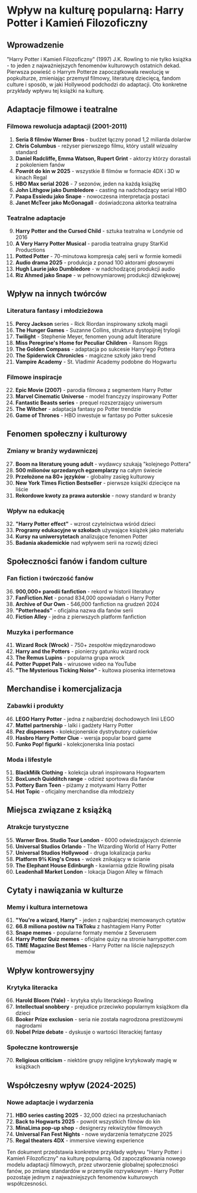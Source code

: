 # Wpływ na kulturę popularną: Harry Potter i Kamień Filozoficzny

## Wprowadzenie

"Harry Potter i Kamień Filozoficzny" (1997) J.K. Rowling to nie tylko książka - to jeden z najważniejszych fenomenów kulturowych ostatnich dekad. Pierwsza powieść o Harrym Potterze zapoczątkowała rewolucję w popkulturze, zmieniając przemysł filmowy, literaturę dziecięcą, fandom culture i sposób, w jaki Hollywood podchodzi do adaptacji. Oto konkretne przykłady wpływu tej książki na kulturę.

## Adaptacje filmowe i teatralne

### Filmowa rewolucja adaptacji (2001-2011)

1. **Seria 8 filmów Warner Bros** - budżet łączny ponad 1,2 miliarda dolarów
2. **Chris Columbus** - reżyser pierwszego filmu, który ustalił wizualny standard
3. **Daniel Radcliffe, Emma Watson, Rupert Grint** - aktorzy którzy dorastali z pokoleniem fanów
4. **Powrót do kin w 2025** - wszystkie 8 filmów w formacie 4DX i 3D w kinach Regal
5. **HBO Max serial 2026** - 7 sezonów, jeden na każdą książkę
6. **John Lithgow jako Dumbledore** - casting na nadchodzący serial HBO
7. **Paapa Essiedu jako Snape** - nowoczesna interpretacja postaci
8. **Janet McTeer jako McGonagall** - doświadczona aktorka teatralna

### Teatralne adaptacje

9. **Harry Potter and the Cursed Child** - sztuka teatralna w Londynie od 2016
10. **A Very Harry Potter Musical** - parodia teatralna grupy StarKid Productions
11. **Potted Potter** - 70-minutowa kompresja całej serii w formie komedii
12. **Audio drama 2025** - produkcja z ponad 100 aktorami głosowymi
13. **Hugh Laurie jako Dumbledore** - w nadchodzącej produkcji audio
14. **Riz Ahmed jako Snape** - w pełnowymiarowej produkcji dźwiękowej

## Wpływ na innych twórców

### Literatura fantasy i młodzieżowa

15. **Percy Jackson** series - Rick Riordan inspirowany szkołą magii
16. **The Hunger Games** - Suzanne Collins, struktura dystopijnej trylogii
17. **Twilight** - Stephenie Meyer, fenomen young adult literature
18. **Miss Peregrine's Home for Peculiar Children** - Ransom Riggs
19. **The Golden Compass** - adaptacja po sukcesie Harry'ego Pottera
20. **The Spiderwick Chronicles** - magiczne szkoły jako trend
21. **Vampire Academy** - St. Vladimir Academy podobne do Hogwartu

### Filmowe inspiracje

22. **Epic Movie (2007)** - parodia filmowa z segmentem Harry Potter
23. **Marvel Cinematic Universe** - model franczyzy inspirowany Potter
24. **Fantastic Beasts series** - prequel rozszerzający uniwersum
25. **The Witcher** - adaptacja fantasy po Potter trendzie
26. **Game of Thrones** - HBO inwestuje w fantasy po Potter sukcesie

## Fenomen społeczny i kulturowy

### Zmiany w branży wydawniczej

27. **Boom na literaturę young adult** - wydawcy szukają "kolejnego Pottera"
28. **500 milionów sprzedanych egzemplarzy** na całym świecie
29. **Przełożone na 80+ języków** - globalny zasięg kulturowy
30. **New York Times Fiction Bestseller** - pierwsze książki dziecięce na liście
31. **Rekordowe kwoty za prawa autorskie** - nowy standard w branży

### Wpływ na edukację

32. **"Harry Potter effect"** - wzrost czytelnictwa wśród dzieci
33. **Programy edukacyjne w szkołach** używające książek jako materiału
34. **Kursy na uniwersytetach** analizujące fenomen Potter
35. **Badania akademickie** nad wpływem serii na rozwój dzieci

## Społeczności fanów i fandom culture

### Fan fiction i twórczość fanów

36. **900,000+ parodii fanfiction** - rekord w historii literatury
37. **FanFiction.Net** - ponad 834,000 opowiadań o Harry Potter
38. **Archive of Our Own** - 546,000 fanfiction na grudzeń 2024
39. **"Potterheads"** - oficjalna nazwa dla fanów serii
40. **Fiction Alley** - jedna z pierwszych platform fanfiction

### Muzyka i performance

41. **Wizard Rock (Wrock)** - 750+ zespołów międzynarodowo
42. **Harry and the Potters** - pionierzy gatunku wizard rock
43. **The Remus Lupins** - popularna grupa wrock
44. **Potter Puppet Pals** - wirusowe video na YouTube
45. **"The Mysterious Ticking Noise"** - kultowa piosenka internetowa

## Merchandise i komercjalizacja

### Zabawki i produkty

46. **LEGO Harry Potter** - jedna z najbardziej dochodowych linii LEGO
47. **Mattel partnership** - lalki i gadżety Harry Potter
48. **Pez dispensers** - kolekcjonerskie dystrybutory cukierków
49. **Hasbro Harry Potter Clue** - wersja popular board game
50. **Funko Pop! figurki** - kolekcjonerska linia postaci

### Moda i lifestyle

51. **BlackMilk Clothing** - kolekcja ubrań inspirowana Hogwartem
52. **BoxLunch Quidditch range** - odzież sportowa dla fanów
53. **Pottery Barn Teen** - piżamy z motywami Harry Potter
54. **Hot Topic** - oficjalny merchandise dla młodzieży

## Miejsca związane z książką

### Atrakcje turystyczne

55. **Warner Bros. Studio Tour London** - 6000 odwiedzających dziennie
56. **Universal Studios Orlando** - The Wizarding World of Harry Potter
57. **Universal Studios Hollywood** - druga lokalizacja parku
58. **Platform 9¾ King's Cross** - wózek znikający w ścianie
59. **The Elephant House Edinburgh** - kawiarnia gdzie Rowling pisała
60. **Leadenhall Market London** - lokacja Diagon Alley w filmach

## Cytaty i nawiązania w kulturze

### Memy i kultura internetowa

61. **"You're a wizard, Harry"** - jeden z najbardziej memowanych cytatów
62. **66.8 miliona postów na TikToku** z hashtagiem Harry Potter
63. **Snape memes** - popularne formaty memów z Severusem
64. **Harry Potter Quiz memes** - oficjalne quizy na stronie harrypotter.com
65. **TIME Magazine Best Memes** - Harry Potter na liście najlepszych memów

## Wpływ kontrowersyjny

### Krytyka literacka

66. **Harold Bloom (Yale)** - krytyka stylu literackiego Rowling
67. **Intellectual snobbery** - prejudice przeciwko popularnym książkom dla dzieci
68. **Booker Prize exclusion** - seria nie została nagrodzona prestiżowymi nagrodami
69. **Nobel Prize debate** - dyskusje o wartości literackiej fantasy

### Społeczne kontrowersje

70. **Religious criticism** - niektóre grupy religijne krytykowały magię w książkach

## Współczesny wpływ (2024-2025)

### Nowe adaptacje i wydarzenia

71. **HBO series casting 2025** - 32,000 dzieci na przesłuchaniach
72. **Back to Hogwarts 2025** - powrót wszystkich filmów do kin
73. **MinaLima pop-up shop** - designerzy rekwizytów filmowych
74. **Universal Fan Fest Nights** - nowe wydarzenia tematyczne 2025
75. **Regal theaters 4DX** - immersive viewing experience

Ten dokument przedstawia konkretne przykłady wpływu "Harry Potter i Kamień Filozoficzny" na kulturę popularną. Od zapoczątkowania nowego modelu adaptacji filmowych, przez utworzenie globalnej społeczności fanów, po zmianę standardów w przemyśle rozrywkowym - Harry Potter pozostaje jednym z najważniejszych fenomenów kulturowych współczesności.